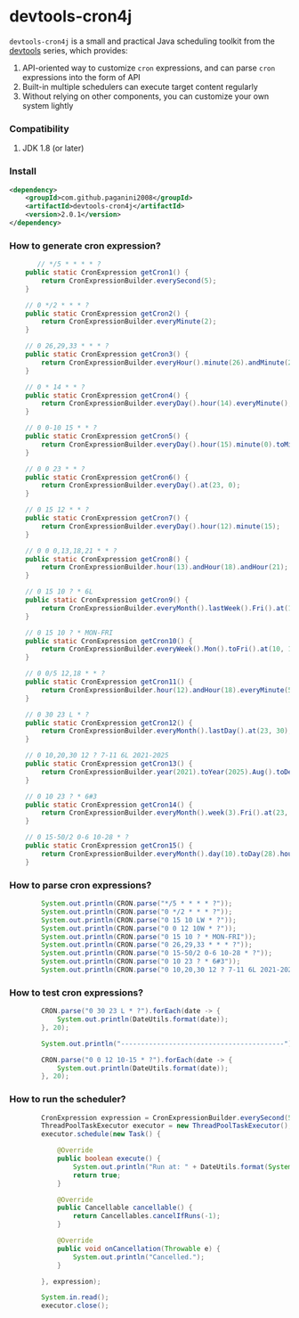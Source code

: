 # devtools-cron4j

<code>devtools-cron4j</code> is a small and practical Java scheduling toolkit from the [devtools](https://github.com/paganini2008/devtools.git) series, which provides:

1. API-oriented way to customize <code>cron</code> expressions, and can parse <code>cron</code> expressions into the form of API
2. Built-in multiple schedulers can execute target content regularly
3. Without relying on other components, you can customize your own system lightly

###  Compatibility
1. JDK 1.8 (or later)

### Install
``` xml
<dependency>
	<groupId>com.github.paganini2008</groupId>
	<artifactId>devtools-cron4j</artifactId>
	<version>2.0.1</version>
</dependency>
```

### How to generate cron expression?
``` java
       // */5 * * * * ?
	public static CronExpression getCron1() {
		return CronExpressionBuilder.everySecond(5);
	}

	// 0 */2 * * * ?
	public static CronExpression getCron2() {
		return CronExpressionBuilder.everyMinute(2);
	}

	// 0 26,29,33 * * * ?
	public static CronExpression getCron3() {
		return CronExpressionBuilder.everyHour().minute(26).andMinute(29).andMinute(33);
	}

	// 0 * 14 * * ?
	public static CronExpression getCron4() {
		return CronExpressionBuilder.everyDay().hour(14).everyMinute();
	}

	// 0 0-10 15 * * ?
	public static CronExpression getCron5() {
		return CronExpressionBuilder.everyDay().hour(15).minute(0).toMinute(10);
	}

	// 0 0 23 * * ?
	public static CronExpression getCron6() {
		return CronExpressionBuilder.everyDay().at(23, 0);
	}

	// 0 15 12 * * ?
	public static CronExpression getCron7() {
		return CronExpressionBuilder.everyDay().hour(12).minute(15);
	}

	// 0 0 0,13,18,21 * * ?
	public static CronExpression getCron8() {
		return CronExpressionBuilder.hour(13).andHour(18).andHour(21);
	}

	// 0 15 10 ? * 6L
	public static CronExpression getCron9() {
		return CronExpressionBuilder.everyMonth().lastWeek().Fri().at(10, 15);
	}

	// 0 15 10 ? * MON-FRI
	public static CronExpression getCron10() {
		return CronExpressionBuilder.everyWeek().Mon().toFri().at(10, 15, 0);
	}

	// 0 0/5 12,18 * * ?
	public static CronExpression getCron11() {
		return CronExpressionBuilder.hour(12).andHour(18).everyMinute(5);
	}

	// 0 30 23 L * ?
	public static CronExpression getCron12() {
		return CronExpressionBuilder.everyMonth().lastDay().at(23, 30);
	}

	// 0 10,20,30 12 ? 7-11 6L 2021-2025
	public static CronExpression getCron13() {
		return CronExpressionBuilder.year(2021).toYear(2025).Aug().toDec().lastWeek().Fri().hour(12).minute(10).andMinute(20).andMinute(30);
	}

	// 0 10 23 ? * 6#3
	public static CronExpression getCron14() {
		return CronExpressionBuilder.everyMonth().week(3).Fri().at(23, 10);
	}

	// 0 15-50/2 0-6 10-28 * ?
	public static CronExpression getCron15() {
		return CronExpressionBuilder.everyMonth().day(10).toDay(28).hour(0).toHour(6).minute(15).toMinute(50, 2);
	}
```

### How to parse cron expressions?
``` java
        System.out.println(CRON.parse("*/5 * * * * ?"));
		System.out.println(CRON.parse("0 */2 * * * ?"));
		System.out.println(CRON.parse("0 15 10 LW * ?"));
		System.out.println(CRON.parse("0 0 12 10W * ?"));
		System.out.println(CRON.parse("0 15 10 ? * MON-FRI"));
		System.out.println(CRON.parse("0 26,29,33 * * * ?"));
		System.out.println(CRON.parse("0 15-50/2 0-6 10-28 * ?"));
		System.out.println(CRON.parse("0 10 23 ? * 6#3"));
		System.out.println(CRON.parse("0 10,20,30 12 ? 7-11 6L 2021-2025"));
```

### How to test cron expressions?
``` java
		CRON.parse("0 30 23 L * ?").forEach(date -> {
			System.out.println(DateUtils.format(date));
		}, 20);

		System.out.println("-----------------------------------------");

		CRON.parse("0 0 12 10-15 * ?").forEach(date -> {
			System.out.println(DateUtils.format(date));
		}, 20);
```
### How to run the scheduler?
``` java
        CronExpression expression = CronExpressionBuilder.everySecond(5);
		ThreadPoolTaskExecutor executor = new ThreadPoolTaskExecutor();
		executor.schedule(new Task() {

			@Override
			public boolean execute() {
				System.out.println("Run at: " + DateUtils.format(System.currentTimeMillis()));
				return true;
			}

			@Override
			public Cancellable cancellable() {
				return Cancellables.cancelIfRuns(-1);
			}

			@Override
			public void onCancellation(Throwable e) {
				System.out.println("Cancelled.");
			}

		}, expression);

		System.in.read();
		executor.close();
```
